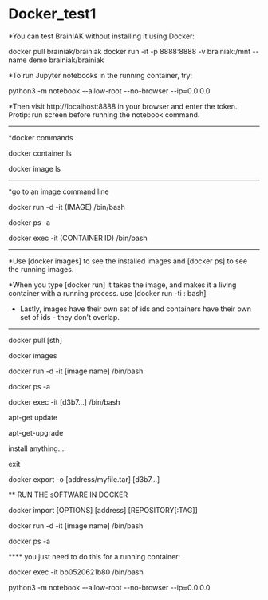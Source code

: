 # Docker_test1

*You can test BrainIAK without installing it using Docker:

docker pull brainiak/brainiak
docker run -it -p 8888:8888 -v brainiak:/mnt --name demo brainiak/brainiak

*To run Jupyter notebooks in the running container, try:

python3 -m notebook --allow-root --no-browser --ip=0.0.0.0

*Then visit http://localhost:8888 in your browser and enter the token. Protip: run screen before running the notebook command.

-----------------------------------------------------------------------------

*docker commands 

docker container ls

docker image ls

-----------------------------------------------------------------------------

*go to an image command line 

docker run -d -it (IMAGE) /bin/bash

docker ps -a

docker exec -it (CONTAINER ID) /bin/bash

-----------------------------------------------------------------------------

*Use [docker images] to see the installed images and [docker ps] to see the running images. 

*When you type [docker run] it takes the image, and makes it a living container with a running process. use [docker run -ti <image>:<tag> bash]
  
* Lastly, images have their own set of ids and containers have their own set of ids - they don't overlap. 

----------------------------------------------------------------------------------------------------------

docker pull [sth]

docker images

docker run -d -it [image name] /bin/bash

docker ps -a

docker exec -it [d3b7...] /bin/bash

apt-get update

apt-get-upgrade

install anything....

exit

docker export -o [address/myfile.tar] [d3b7...]

** RUN THE sOFTWARE IN DOCKER

docker import [OPTIONS] [address] [REPOSITORY[:TAG]]

docker run -d -it [image name] /bin/bash

docker ps -a

**** you just need to do this for a running container:

docker exec -it bb0520621b80 /bin/bash

python3 -m notebook --allow-root --no-browser --ip=0.0.0.0
